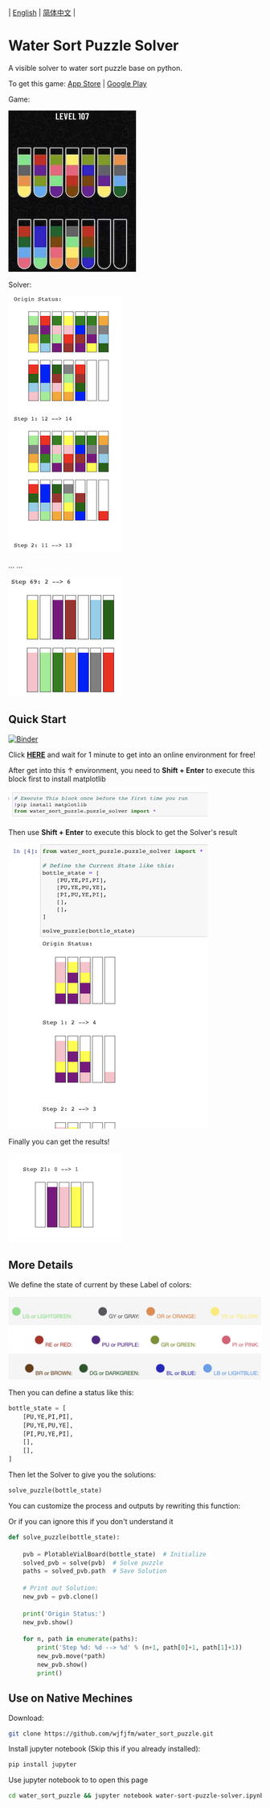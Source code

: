 | [English](./README.md) |  [简体中文](./README-cn.md) |

# Water Sort Puzzle Solver

A visible solver to water sort puzzle base on python.

To get this game: [App Store](https://apps.apple.com/app/id1514542157) | [Google Play](https://play.google.com/store/apps/details?id=com.gma.water.sort.puzzle)

Game:

![level107](README.assets/level107.jpeg)

Solver:

![solver1](README.assets/solver1.png)

... ...

![solver2](README.assets/solver2.png)



## Quick Start

[![Binder](https://mybinder.org/badge_logo.svg)](https://mybinder.org/v2/gh/wjfjfm/water_sort_puzzle/HEAD?filepath=water-sort-puzzle-solver.ipynb)

Click **[HERE](https://mybinder.org/v2/gh/wjfjfm/water_sort_puzzle/HEAD?filepath=water-sort-puzzle-solver.ipynb)** and wait for 1 minute to get into an online environment for free!

After get into this ↑ environment, you need to **Shift + Enter** to execute this block first to install matplotlib

![install](README.assets/install.png)

Then use **Shift + Enter** to execute this block to get the Solver's result

![execute](README.assets/execute.png)

Finally you can get the results!

![result](README.assets/result.png)

## More Details

We define the state of current by these Label of colors:

![colors](README.assets/colors.png)

Then you can define a status like this:

```python
bottle_state = [
    [PU,YE,PI,PI],
    [PU,YE,PU,YE],
    [PI,PU,YE,PI],
    [],
    [], 
]
```

Then let the Solver to give you the solutions:

```python
solve_puzzle(bottle_state)
```

You can customize the process and outputs by rewriting this function:

Or if you can ignore this if you don't understand it

```python
def solve_puzzle(bottle_state):

    pvb = PlotableVialBoard(bottle_state)  # Initialize
    solved_pvb = solve(pvb)  # Solve puzzle
    paths = solved_pvb.path  # Save Solution

    # Print out Solution:
    new_pvb = pvb.clone()

    print('Origin Status:')
    new_pvb.show()

    for n, path in enumerate(paths):
        print('Step %d: %d --> %d' % (n+1, path[0]+1, path[1]+1))
        new_pvb.move(*path)
        new_pvb.show()
        print()
```

## Use on Native Mechines

Download:

```bash
git clone https://github.com/wjfjfm/water_sort_puzzle.git
```

Install jupyter notebook (Skip this if you already installed):

```bash
pip install jupyter
```

Use jupyter notebook to to open this page

```bash
cd water_sort_puzzle && jupyter notebook water-sort-puzzle-solver.ipynb
```
